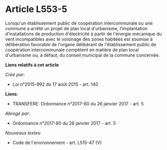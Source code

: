 # Article L553-5

Lorsqu'un établissement public de coopération intercommunale ou une commune a arrêté un projet de plan local d'urbanisme,
l'implantation d'installations de production d'électricité à partir de l'énergie mécanique du vent incompatibles avec le
voisinage des zones habitées est soumise à délibération favorable de l'organe délibérant de l'établissement public de
coopération intercommunale compétent en matière de plan local d'urbanisme ou, à défaut, du conseil municipal de la commune
concernée.

**Liens relatifs à cet article**

_Créé par_:

  - Loi n°2015-992 du 17 août 2015 - art. 140

**Liens**:

  - TRANSFERE: Ordonnance n°2017-80 du 26 janvier 2017 - art. 5

_Abrogé par_:

  - Ordonnance n°2017-80 du 26 janvier 2017 - art. 5

_Nouveaux textes_:

  - Code de l'environnement - art. L515-47 (V)
